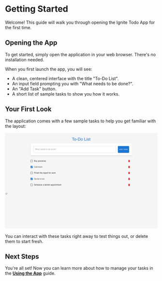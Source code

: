 # Getting Started

Welcome! This guide will walk you through opening the Ignite Todo App for the first time.

## Opening the App

To get started, simply open the application in your web browser. There's no installation needed.

When you first launch the app, you will see:

- A clean, centered interface with the title "To-Do List".
- An input field prompting you with "What needs to be done?".
- An "Add Task" button.
- A short list of sample tasks to show you how it works.

## Your First Look

The application comes with a few sample tasks to help you get familiar with the layout:

![Initial view of the Ignite Todo App](../assets/screenshots/01-initial-view.png)

You can interact with these tasks right away to test things out, or delete them to start fresh.

## Next Steps

You're all set! Now you can learn more about how to manage your tasks in the **[Using the App](using-the-app.md)** guide. 
